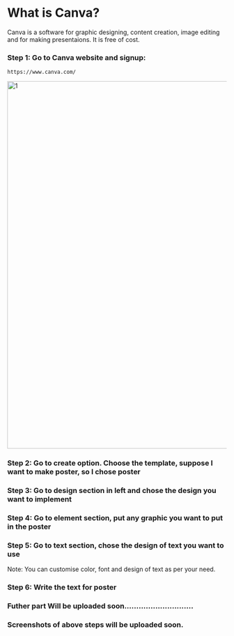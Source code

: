 # What is Canva?

Canva is a software for graphic designing, content creation, image editing and for making presentaions. It is free of cost.

### Step 1: Go to Canva website and signup:
    https://www.canva.com/

<img width="1920" height="843" alt="1" src="https://github.com/user-attachments/assets/99253a4f-6ed3-4de8-bc17-211b54217374" />

### Step 2: Go to create option. Choose the template, suppose I want to make poster, so I chose poster

### Step 3: Go to design section in left and chose the design you want to implement

### Step 4: Go to element section, put any graphic you want to put in the poster

### Step 5: Go to text section, chose the design of text you want to use
Note: You can customise color, font and design of text as per your need.

### Step 6: Write the text for poster

### Futher part Will be uploaded soon.............................
### Screenshots of above steps will be uploaded soon.
